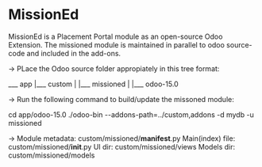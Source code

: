 # MissionEd

MissionEd is a Placement Portal module as an open-source Odoo Extension.
The missioned module is maintained in parallel to odoo source-code and included in the add-ons.

-> PLace the Odoo source folder appropiately in this tree format:

___ app
     |___ custom
     |      |___ missioned
     |
     |___ odoo-15.0


-> Run the following command to build/update the missoned module:

cd app/odoo-15.0
./odoo-bin --addons-path=../custom,addons -d mydb -u missioned

-> Module metadata:        custom/missioned/__manifest__.py
   Main(index) file:       custom/missioned/__init__.py
   UI dir:                 custom/missioned/views
   Models dir:             custom/missioned/models
